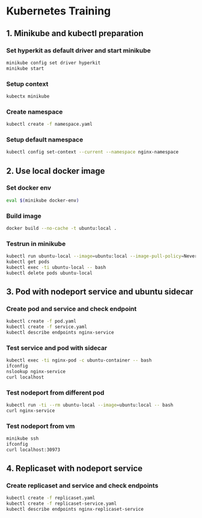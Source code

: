 # Kubernetes Training

## 1. Minikube and kubectl preparation

### Set hyperkit as default driver and start minikube
```bash
minikube config set driver hyperkit
minikube start
```

### Setup context
```bash
kubectx minikube
```

### Create namespace
```bash
kubectl create -f namespace.yaml
```

### Setup default namespace
```bash
kubectl config set-context --current --namespace nginx-namespace
```

## 2. Use local docker image

### Set docker env
```bash
eval $(minikube docker-env)
```

### Build image
```bash
docker build --no-cache -t ubuntu:local .
```

### Testrun in minikube
```bash
kubectl run ubuntu-local --image=ubuntu:local --image-pull-policy=Never sleep 100
kubectl get pods
kubectl exec -ti ubuntu-local -- bash
kubectl delete pods ubuntu-local
```

## 3. Pod with nodeport service and ubuntu sidecar

### Create pod and service and check endpoint
```bash
kubectl create -f pod.yaml
kubectl create -f service.yaml
kubectl describe endpoints nginx-service
```

### Test service and pod with sidecar
```bash
kubectl exec -ti nginx-pod -c ubuntu-container -- bash
ifconfig
nslookup nginx-service
curl localhost
```

### Test nodeport from different pod
```bash
kubectl run -ti --rm ubuntu-local --image=ubuntu:local -- bash
curl nginx-service
```

### Test nodeport from vm
```bash
minikube ssh
ifconfig
curl localhost:30973
```

## 4. Replicaset with nodeport service

### Create replicaset and service and check endpoints
```bash
kubectl create -f replicaset.yaml
kubectl create -f replicaset-service.yaml
kubectl describe endpoints nginx-replicaset-service
```
